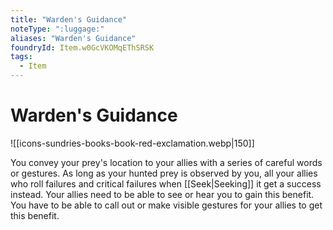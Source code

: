 ```yaml
---
title: "Warden's Guidance"
noteType: ":luggage:"
aliases: "Warden's Guidance"
foundryId: Item.w0GcVKOMqEThSRSK
tags:
  - Item
---
```


# Warden's Guidance
![[icons-sundries-books-book-red-exclamation.webp|150]]

You convey your prey's location to your allies with a series of careful words or gestures. As long as your hunted prey is observed by you, all your allies who roll failures and critical failures when [[Seek|Seeking]] it get a success instead. Your allies need to be able to see or hear you to gain this benefit. You have to be able to call out or make visible gestures for your allies to get this benefit.
